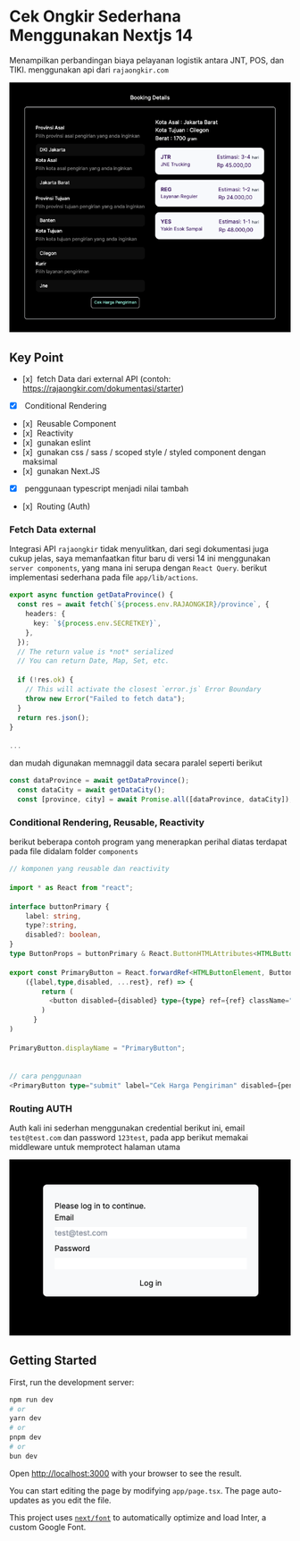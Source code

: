 

# Cek Ongkir Sederhana Menggunakan Nextjs 14 

Menampilkan perbandingan biaya pelayanan logistik antara JNT, POS, dan TIKI. menggunakan api dari `rajaongkir.com`

![tampilan depan](./sc-homepage.png)


## Key Point

- [x]  fetch Data dari external API (contoh: https://rajaongkir.com/dokumentasi/starter)
- [x]  Conditional Rendering
- [x]  Reusable Component
- [x]  Reactivity
- [x]  gunakan eslint
- [x]  gunakan css / sass / scoped style / styled component dengan maksimal
- [x]  gunakan Next.JS
- [x]  penggunaan typescript menjadi nilai tambah
- [x]  Routing (Auth)

### Fetch Data external

Integrasi API `rajaongkir` tidak menyulitkan, dari segi dokumentasi juga cukup jelas, saya memanfaatkan fitur baru di versi 14 ini menggunakan `server components`, yang mana ini serupa dengan `React Query`.
berikut implementasi sederhana pada file `app/lib/actions`.

```typescript
export async function getDataProvince() {
  const res = await fetch(`${process.env.RAJAONGKIR}/province`, {
    headers: {
      key: `${process.env.SECRETKEY}`,
    },
  });
  // The return value is *not* serialized
  // You can return Date, Map, Set, etc.

  if (!res.ok) {
    // This will activate the closest `error.js` Error Boundary
    throw new Error("Failed to fetch data");
  }
  return res.json();
}

...
```
dan mudah digunakan memnaggil data secara paralel seperti berikut

```typescript
const dataProvince = await getDataProvince();
  const dataCity = await getDataCity();
  const [province, city] = await Promise.all([dataProvince, dataCity]);
```

### Conditional Rendering, Reusable, Reactivity

berikut beberapa contoh program yang menerapkan perihal diatas terdapat pada file didalam folder `components`

```typescript
// komponen yang reusable dan reactivity 

import * as React from "react";

interface buttonPrimary {
    label: string,
    type?:string,
    disabled?: boolean,
}
type ButtonProps = buttonPrimary & React.ButtonHTMLAttributes<HTMLButtonElement>;

export const PrimaryButton = React.forwardRef<HTMLButtonElement, ButtonProps>(
    ({label,type,disabled, ...rest}, ref) => {
        return (
          <button disabled={disabled} type={type} ref={ref} className="p-2 w-auto outline outline-2 outline-slate-50 text-teal-200 hover:text-black hover:bg-slate-50 text-xs rounded-md" {...rest}>{label}</button>
        )
      }
) 

PrimaryButton.displayName = "PrimaryButton";


// cara penggunaan
<PrimaryButton type="submit" label="Cek Harga Pengiriman" disabled={pending}/>
```

### Routing AUTH

Auth kali ini sederhan menggunakan credential berikut ini, email `test@test.com` dan password `123test`, pada app berikut memakai middleware untuk memprotect halaman utama

![loginpage](./login.png)



## Getting Started

First, run the development server:

```bash
npm run dev
# or
yarn dev
# or
pnpm dev
# or
bun dev
```

Open [http://localhost:3000](http://localhost:3000) with your browser to see the result.

You can start editing the page by modifying `app/page.tsx`. The page auto-updates as you edit the file.

This project uses [`next/font`](https://nextjs.org/docs/basic-features/font-optimization) to automatically optimize and load Inter, a custom Google Font.

